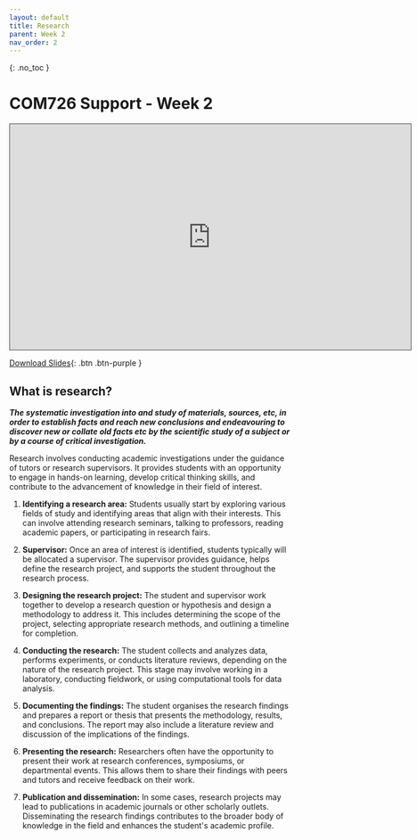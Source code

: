 ```yaml
---
layout: default
title: Research
parent: Week 2
nav_order: 2
---
```


{: .no_toc }

# COM726 Support - Week 2

<iframe src="https://solent.cloud.panopto.eu/Panopto/Pages/Embed.aspx?id=4974e9c1-9923-4029-a32b-b0360188db10&autoplay=false&offerviewer=true&showtitle=true&showbrand=true&captions=true&interactivity=all" height="405" width="720" style="border: 1px solid #464646;" allowfullscreen allow="autoplay"></iframe>

[Download Slides](../slides/RESERACH_INTRO_2023_new.pptx){: .btn .btn-purple }



## What is research?

***The systematic investigation into and study of materials, sources, etc, in order to establish facts and reach new conclusions and endeavouring to discover new or collate old facts etc by the scientific study of a subject or by a course of critical investigation.***

Research involves conducting academic investigations under the guidance of tutors or research supervisors. It provides students with an opportunity to engage in hands-on learning, develop critical thinking skills, and contribute to the advancement of knowledge in their field of interest. 

1. **Identifying a research area:** Students usually start by exploring various fields of study and identifying areas that align with their interests. This can involve attending research seminars, talking to professors, reading academic papers, or participating in research fairs.

2. **Supervisor:** Once an area of interest is identified, students typically will be allocated a supervisor. The supervisor provides guidance, helps define the research project, and supports the student throughout the research process.

3. **Designing the research project:** The student and supervisor work together to develop a research question or hypothesis and design a methodology to address it. This includes determining the scope of the project, selecting appropriate research methods, and outlining a timeline for completion.

4. **Conducting the research:** The student collects and analyzes data, performs experiments, or conducts literature reviews, depending on the nature of the research project. This stage may involve working in a laboratory, conducting fieldwork, or using computational tools for data analysis.

5. **Documenting the findings:** The student organises the research findings and prepares a report or thesis that presents the methodology, results, and conclusions. The report may also include a literature review and discussion of the implications of the findings.

6. **Presenting the research:** Researchers often have the opportunity to present their work at research conferences, symposiums, or departmental events. This allows them to share their findings with peers and tutors and receive feedback on their work.

7. **Publication and dissemination:** In some cases, research projects may lead to publications in academic journals or other scholarly outlets. Disseminating the research findings contributes to the broader body of knowledge in the field and enhances the student's academic profile.
